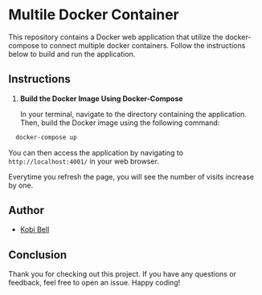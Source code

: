 # Multile Docker Container

This repository contains a Docker web application that utilize the docker-compose to connect multiple docker containers. Follow the instructions below to build and run the application.

## Instructions

1. **Build the Docker Image Using Docker-Compose**

   In your terminal, navigate to the directory containing the application. Then, build the Docker image using the following command:

```bash
  docker-compose up
```

You can then access the application by navigating to `http://localhost:4001/` in your web browser.

Everytime you refresh the page, you will see the number of visits increase by one.

## Author

- [Kobi Bell](https://gitlab.com/kobibell)

## Conclusion

Thank you for checking out this project. If you have any questions or feedback, feel free to open an issue. Happy coding!
